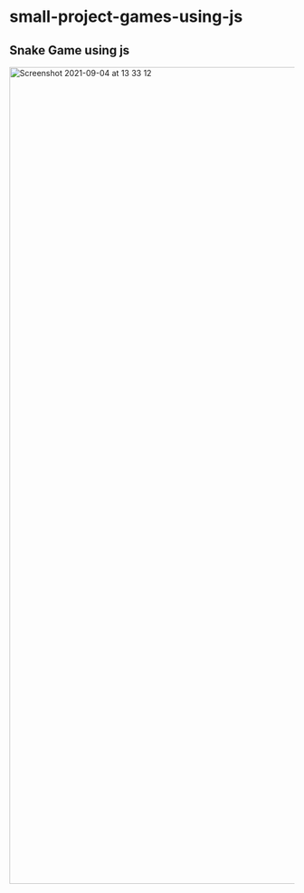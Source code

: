 # small-project-games-using-js

<h2>Snake Game using js</h2>
<img width="1440" alt="Screenshot 2021-09-04 at 13 33 12" src="https://user-images.githubusercontent.com/81574700/132087597-520a82f9-2ca3-447c-8d46-ab59e4306379.png">

